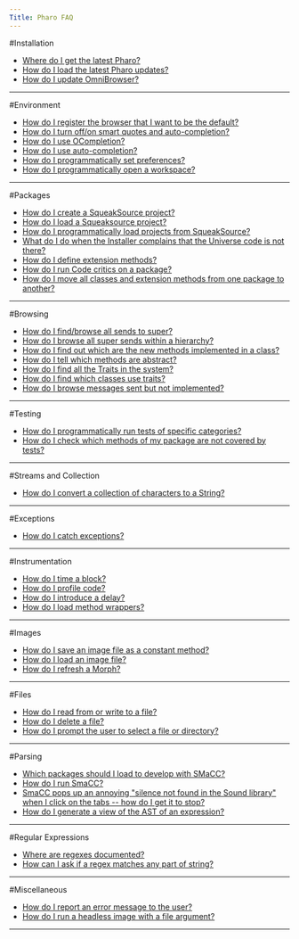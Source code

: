 ```yaml
---
Title: Pharo FAQ
---
```


#Installation
- [Where do I get the latest Pharo?](%base_url%/wiki/faq/pharo/whereToGetTheLatestPharo)
- [How do I load the latest Pharo updates?](%base_url%/wiki/faq/pharo/howToUpdatePharo)
- [How do I update OmniBrowser?](%base_url%/wiki/faq/pharo/howToUpdateOmniBrowser)

---
#Environment
- [How do I register the browser that I want to be the default?](%base_url%/wiki/faq/pharo/howToSetBrowserDefault)
- [How do I turn off/on smart quotes and auto-completion?](%base_url%/wiki/faq/pharo/howToTurnOnAutoCompletion)
- [How do I use OCompletion?](%base_url%/wiki/faq/pharo/howToUseOCompletion)
- [How do I use auto-completion?](%base_url%/wiki/faq/pharo/howToAutoCompleteMethodNames)
- [How do I programmatically set preferences?](%base_url%/wiki/faq/pharo/howToSetPreferences)
- [How do I programmatically open a workspace?](%base_url%/wiki/faq/pharo/howToOpenAWorkspace)

---
#Packages
- [How do I create a SqueakSource project?](%base_url%/wiki/faq/pharo/howToCreateASqueakSourceProject)
- [How do I load a Squeaksource project?](%base_url%/wiki/faq/pharo/howToLoadASqueakSourceProject)
- [How do I programmatically load projects from SqueakSource?](%base_url%/wiki/faq/pharo/howToLoadProjectsProgrammatically)
- [What do I do when the Installer complains that the Universe code is not there?](%base_url%/wiki/faq/pharo/howToLoadUniverse)
- [How do I define extension methods?](%base_url%/wiki/faq/pharo/howToDefineExtensionMethods)
- [How do I run Code critics on a package?](%base_url%/wiki/faq/pharo/howToRunCodeCritics)
- [How do I move all classes and extension methods from one package to another?](%base_url%/wiki/faq/pharo/howToMoveCodeBetweenPackages)

---
#Browsing
- [How do I find/browse all sends to super?](%base_url%/wiki/faq/pharo/howToBrowseAllSuperSends)
- [How do I browse all super sends within a hierarchy?](%base_url%/wiki/faq/pharo/howToBrowseSuperSendsInAHierarchy)
- [How do I find out which are the new methods implemented in a class?](%base_url%/wiki/faq/pharo/howToBrowseNewMethods)
- [How do I tell which methods are abstract?](%base_url%/wiki/faq/pharo/howToFindAbstractMethods)
- [How do I find all the Traits in the system?](%base_url%/wiki/faq/pharo/howToFindAllTraits)
- [How do I find which classes use traits?](%base_url%/wiki/faq/pharo/howToFindClassesUsingTraits)
- [How do I browse messages sent but not implemented?](%base_url%/wiki/faq/pharo/howToBrowseUnimplementedMessages)

---
#Testing
- [How do I programmatically run tests of specific categories?](%base_url%/wiki/faq/pharo/howToRunTestsProgrammatically)
- [How do I check which methods of my package are not covered by tests?](%base_url%/wiki/faq/pharo/howToCheckTestCoverage)

---
#Streams and Collection
- [How do I convert a collection of characters to a String?](%base_url%/wiki/faq/pharo/howToConvertCharactersToStrings)

---
#Exceptions
- [How do I catch exceptions?](%base_url%/wiki/faq/pharo/howToCatchExceptions)

---
#Instrumentation
- [How do I time a block?](%base_url%/wiki/faq/pharo/howToTimeABlock)
- [How do I profile code?](%base_url%/wiki/faq/pharo/howToProfileCode)
- [How do I introduce a delay?](%base_url%/wiki/faq/pharo/howToIntroduceADelay)
- [How do I load method wrappers?](%base_url%/wiki/faq/pharo/howToLoadMethodWrappers)

---
#Images
- [How do I save an image file as a constant method?](%base_url%/wiki/faq/pharo/howToSaveAnImageAsAMethod)
- [How do I load an image file?](%base_url%/wiki/faq/pharo/howToLoadAnImageFile)
- [How do I refresh a Morph?](%base_url%/wiki/faq/pharo/howToRefreshAMorph)

---
#Files
- [How do I read from or write to a file?](%base_url%/wiki/faq/pharo/howToReadOrWriteAFile)
- [How do I delete a file?](%base_url%/wiki/faq/pharo/howToDeleteAfile)
- [How do I prompt the user to select a file or directory?](%base_url%/wiki/faq/pharo/howToPromptForAFile)

---
#Parsing
- [Which packages should I load to develop with SMaCC?](%base_url%/wiki/faq/pharo/howToDevelopWithSmacc)
- [How do I run SmaCC?](%base_url%/wiki/faq/pharo/howToRunSmacc)
- [SmaCC pops up an annoying "silence not found in the Sound library" when I click on the tabs -- how do I get it to stop?](%base_url%/wiki/faq/pharo/howToFixSilenceNotFound)
- [How do I generate a view of the AST of an expression?](%base_url%/wiki/faq/pharo/howToGenerateAnAST)

---
#Regular Expressions
- [Where are regexes documented?](%base_url%/wiki/faq/pharo/whereIsTheRegexDoc)
- [How can I ask if a regex matches any part of string?](%base_url%/wiki/faq/pharo/howToMatchAnySubstring)

---
#Miscellaneous
- [How do I report an error message to the user?](%base_url%/wiki/faq/pharo/howToReportErrorsToUsers)
- [How do I run a headless image with a file argument?](%base_url%/wiki/faq/pharo/howToRunAHeadlessImageWithArguments)

---
